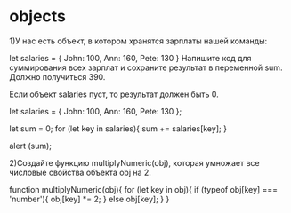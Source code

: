 # objects

1)У нас есть объект, в котором хранятся зарплаты нашей команды:

let salaries = {
  John: 100,
  Ann: 160,
  Pete: 130
}
Напишите код для суммирования всех зарплат и сохраните результат в переменной sum. Должно получиться 390.

Если объект salaries пуст, то результат должен быть 0.


let salaries = {
  John: 100,
  Ann: 160,
  Pete: 130
};

let sum = 0;
for (let key in salaries){
	 sum += salaries[key];
}

alert (sum);


2)Создайте функцию multiplyNumeric(obj), которая умножает все числовые свойства объекта obj на 2.

function multiplyNumeric(obj){
	for (let key in obj){
		if (typeof obj[key] === 'number'){
			 obj[key] *= 2;
		}
		else obj[key];
	}
}



